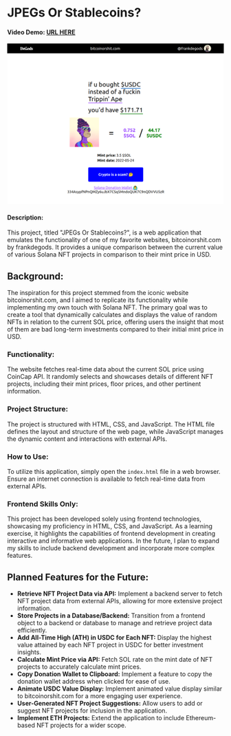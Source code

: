 # JPEGs Or Stablecoins?

#### Video Demo: [URL HERE](INSERT_YOUR_VIDEO_URL_HERE)

![Alt text](image.png)

#### Description:
This project, titled "JPEGs Or Stablecoins?", is a web application that emulates the functionality of one of my favorite websites, bitcoinorshit.com by frankdegods. It provides a unique comparison between the current value of various Solana NFT projects in comparison to their mint price in USD.

## Background:
The inspiration for this project stemmed from the iconic website bitcoinorshit.com, and I aimed to replicate its functionality while implementing my own touch with Solana NFT. The primary goal was to create a tool that dynamically calculates and displays the value of random NFTs in relation to the current SOL price, offering users the insight that most of them are bad long-term investments compared to their initial mint price in USD.

### Functionality:
The website fetches real-time data about the current SOL price using CoinCap API. It randomly selects and showcases details of different NFT projects, including their mint prices, floor prices, and other pertinent information.

### Project Structure:
The project is structured with HTML, CSS, and JavaScript. The HTML file defines the layout and structure of the web page, while JavaScript manages the dynamic content and interactions with external APIs.

### How to Use:
To utilize this application, simply open the `index.html` file in a web browser. Ensure an internet connection is available to fetch real-time data from external APIs.

### Frontend Skills Only:
This project has been developed solely using frontend technologies, showcasing my proficiency in HTML, CSS, and JavaScript. As a learning exercise, it highlights the capabilities of frontend development in creating interactive and informative web applications. In the future, I plan to expand my skills to include backend development and incorporate more complex features.

## Planned Features for the Future:
- **Retrieve NFT Project Data via API:** Implement a backend server to fetch NFT project data from external APIs, allowing for more extensive project information.
- **Store Projects in a Database/Backend:** Transition from a frontend object to a backend or database to manage and retrieve project data efficiently.
- **Add All-Time High (ATH) in USDC for Each NFT:** Display the highest value attained by each NFT project in USDC for better investment insights.
- **Calculate Mint Price via API:** Fetch SOL rate on the mint date of NFT projects to accurately calculate mint prices.
- **Copy Donation Wallet to Clipboard:** Implement a feature to copy the donation wallet address when clicked for ease of use.
- **Animate USDC Value Display:** Implement animated value display similar to bitcoinorshit.com for a more engaging user experience.
- **User-Generated NFT Project Suggestions:** Allow users to add or suggest NFT projects for inclusion in the application.
- **Implement ETH Projects:** Extend the application to include Ethereum-based NFT projects for a wider scope.


